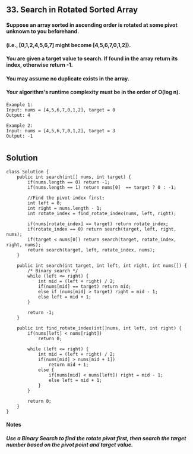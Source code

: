 ## 33. Search in Rotated Sorted Array

#### Suppose an array sorted in ascending order is rotated at some pivot unknown to you beforehand.

#### (i.e., [0,1,2,4,5,6,7] might become [4,5,6,7,0,1,2]).

#### You are given a target value to search. If found in the array return its index, otherwise return -1.

#### You may assume no duplicate exists in the array.

#### Your algorithm's runtime complexity must be in the order of O(log n).

```
Example 1:
Input: nums = [4,5,6,7,0,1,2], target = 0
Output: 4

Example 2:
Input: nums = [4,5,6,7,0,1,2], target = 3
Output: -1
```

# 

## Solution

```
class Solution {
    public int search(int[] nums, int target) {
        if(nums.length == 0) return -1;
        if(nums.length == 1) return nums[0]  == target ? 0 : -1;
        
        //Find the pivot index first;
        int left = 0;
        int right = nums.length - 1;
        int rotate_index = find_rotate_index(nums, left, right);
        
        if(nums[rotate_index] == target) return rotate_index;
        if(rotate_index == 0) return search(target, left, right, nums);
        if(target < nums[0]) return search(target, rotate_index, right, nums);
        return search(target, left, rotate_index, nums);
    }
    
    public int search(int target, int left, int right, int nums[]) {
        /* Binary search */
        while (left <= right) {
            int mid = (left + right) / 2;
            if(nums[mid] == target) return mid;
            else if (nums[mid] > target) right = mid - 1;
            else left = mid + 1;
        }
        
        return -1;
    }
    
    public int find_rotate_index(int[]nums, int left, int right) {
        if(nums[left] < nums[right]) 
            return 0;
        
        while (left <= right) {
            int mid = (left + right) / 2;
            if(nums[mid] > nums[mid + 1]) 
                return mid + 1;
            else {
                if(nums[mid] < nums[left]) right = mid - 1;
                else left = mid + 1;
            }
        }
        
        return 0;
    }
}
```

#### Notes

##### Use a Binary Search to find the rotate pivot first, then search the target number based on the pivot point and target value. 




